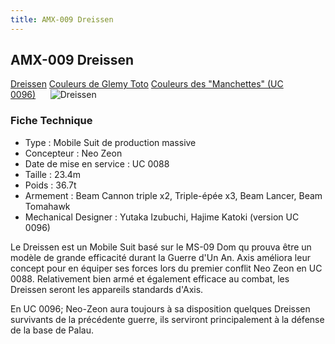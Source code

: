 ```yaml
---
title: AMX-009 Dreissen
---
```


AMX-009 Dreissen
----------------


[Dreissen](javascript:change_image_m('images/stories/saga/gundamzz/mechas/neozeon/amx-009.png');) [Couleurs de Glemy Toto](javascript:change_image_m('images/stories/saga/gundamzz/mechas/neozeon/amx-009-glemy.png');) [Couleurs des "Manchettes" (UC 0096)](javascript:change_image_m('images/stories/saga/unicorn/mechas/neozeon/dreissen0096.png');)      ![Dreissen](/images/stories/saga/gundamzz/mechas/neozeon/amx-009.png)    


### Fiche Technique


- Type : Mobile Suit de production massive  
- Concepteur : Neo Zeon  
- Date de mise en service : UC 0088  
- Taille : 23.4m  
- Poids : 36.7t  
- Armement : Beam Cannon triple x2, Triple-épée x3, Beam Lancer, Beam Tomahawk  
- Mechanical Designer : Yutaka Izubuchi, Hajime Katoki (version UC 0096)


Le Dreissen est un Mobile Suit basé sur le MS-09 Dom qu prouva être un modèle de grande efficacité durant la Guerre d'Un An. Axis améliora leur concept pour en équiper ses forces lors du premier conflit Neo Zeon en UC 0088. Relativement bien armé et également efficace au combat, les Dreissen seront les appareils standards d'Axis.


En UC 0096; Neo-Zeon aura toujours à sa disposition quelques Dreissen survivants de la précédente guerre, ils serviront principalement à la défense de la base de Palau.

